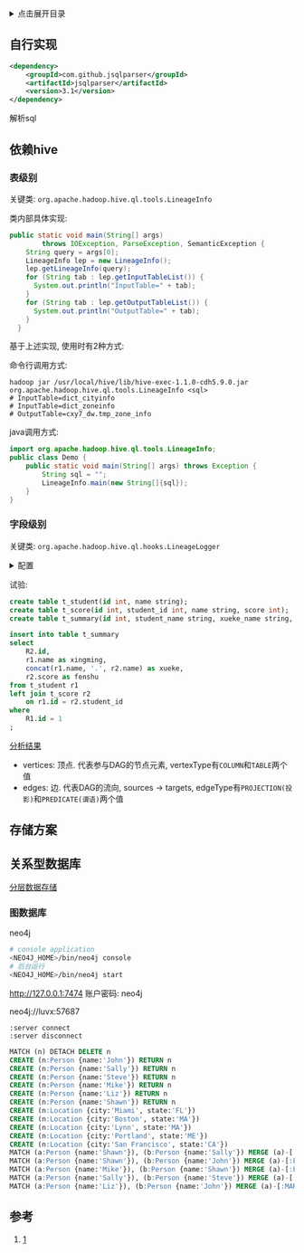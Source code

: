 <details>
<summary>点击展开目录</summary>
<!-- TOC -->

- [自行实现](#自行实现)
- [依赖hive](#依赖hive)
    - [表级别](#表级别)
    - [字段级别](#字段级别)
- [存储方案](#存储方案)
- [关系型数据库](#关系型数据库)
    - [图数据库](#图数据库)
- [参考](#参考)

<!-- /TOC -->
</details>


## 自行实现

```xml
<dependency>
    <groupId>com.github.jsqlparser</groupId>
    <artifactId>jsqlparser</artifactId>
    <version>3.1</version>
</dependency>
```

解析sql

## 依赖hive

### 表级别

关键类: `org.apache.hadoop.hive.ql.tools.LineageInfo`

类内部具体实现:
```Java
public static void main(String[] args)
        throws IOException, ParseException, SemanticException {
    String query = args[0];
    LineageInfo lep = new LineageInfo();
    lep.getLineageInfo(query);
    for (String tab : lep.getInputTableList()) {
      System.out.println("InputTable=" + tab);
    }
    for (String tab : lep.getOutputTableList()) {
      System.out.println("OutputTable=" + tab);
    }
  }
```

基于上述实现, 使用时有2种方式:

命令行调用方式:
```shell
hadoop jar /usr/local/hive/lib/hive-exec-1.1.0-cdh5.9.0.jar org.apache.hadoop.hive.ql.tools.LineageInfo <sql>
# InputTable=dict_cityinfo
# InputTable=dict_zoneinfo
# OutputTable=cxy7_dw.tmp_zone_info
```

java调用方式:
```Java
import org.apache.hadoop.hive.ql.tools.LineageInfo;
public class Demo {
    public static void main(String[] args) throws Exception {
        String sql = "";
        LineageInfo.main(new String[]{sql});
    }
}
```

### 字段级别

关键类: `org.apache.hadoop.hive.ql.hooks.LineageLogger`


<details>
<summary>配置</summary>

hive-site.xml
```xml
<property>
    <name>hive.exec.post.hooks</name>
    <value>org.apache.hadoop.hive.ql.hooks.LineageLogger</value>
</property>
```

hive-log4j.properties
```conf
# 默认日志输出在/tmp/${user.home}/hive.log
log4j.logger.org.apache.hadoop.hive.ql.hooks.LineageLogger=INFO
```
</details>

试验:
```sql
create table t_student(id int, name string);
create table t_score(id int, student_id int, name string, score int);
create table t_summary(id int, student_name string, xueke_name string, score int);

insert into table t_summary
select
    R2.id,
    r1.name as xingming,
    concat(r1.name, '.', r2.name) as xueke,
    r2.score as fenshu
from t_student r1
left join t_score r2
    on r1.id = r2.student_id
where
    R1.id = 1
;
```

[分析结果]()

* vertices: 顶点. 代表参与DAG的节点元素, vertexType有`COLUMN`和`TABLE`两个值
* edges: 边. 代表DAG的流向, sources -> targets, edgeType有`PROJECTION(投影)`和`PREDICATE(谓语)`两个值


## 存储方案

## 关系型数据库

[分层数据存储](../07.MySQL/02.设计/分层数据存储.md)

### 图数据库

neo4j


```bash
# console application
<NEO4J_HOME>/bin/neo4j console
# 后台运行
<NEO4J_HOME>/bin/neo4j start
```

http://127.0.0.1:7474
账户密码: neo4j

neo4j://luvx:57687

```
:server connect
:server disconnect
```

```sql
MATCH (n) DETACH DELETE n
CREATE (n:Person {name:'John'}) RETURN n
CREATE (n:Person {name:'Sally'}) RETURN n
CREATE (n:Person {name:'Steve'}) RETURN n
CREATE (n:Person {name:'Mike'}) RETURN n
CREATE (n:Person {name:'Liz'}) RETURN n
CREATE (n:Person {name:'Shawn'}) RETURN n
CREATE (n:Location {city:'Miami', state:'FL'})
CREATE (n:Location {city:'Boston', state:'MA'})
CREATE (n:Location {city:'Lynn', state:'MA'})
CREATE (n:Location {city:'Portland', state:'ME'})
CREATE (n:Location {city:'San Francisco', state:'CA'})
MATCH (a:Person {name:'Shawn'}), (b:Person {name:'Sally'}) MERGE (a)-[:FRIENDS {since:2001}]->(b)
MATCH (a:Person {name:'Shawn'}), (b:Person {name:'John'}) MERGE (a)-[:FRIENDS {since:2012}]->(b)
MATCH (a:Person {name:'Mike'}), (b:Person {name:'Shawn'}) MERGE (a)-[:FRIENDS {since:2006}]->(b)
MATCH (a:Person {name:'Sally'}), (b:Person {name:'Steve'}) MERGE (a)-[:FRIENDS {since:2006}]->(b)
MATCH (a:Person {name:'Liz'}), (b:Person {name:'John'}) MERGE (a)-[:MARRIED {since:1998}]->(b)
```

## 参考

1. [1](http://cxy7.com/articles/2018/05/26/1527300004975.html)

